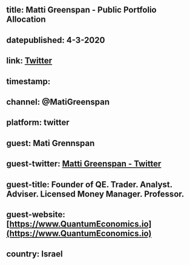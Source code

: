 ## title: Matti Greenspan - Public Portfolio Allocation
## datepublished: 4-3-2020
## link: [Twitter](https://twitter.com/MatiGreenspan/status/1245989594782457859) 
## timestamp: 
## channel: @MatiGreenspan
## platform: twitter
## guest: Mati Grennspan
## guest-twitter: [Matti Greenspan - Twitter](hhttps://twitter.com/MatiGreenspan)
## guest-title: Founder of QE. Trader. Analyst. Adviser. Licensed Money Manager. Professor.
## guest-website: [https://www.QuantumEconomics.io](https://www.QuantumEconomics.io)
## country: Israel
